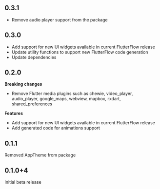 ## 0.3.1

- Remove audio player support from the package

## 0.3.0

- Add support for new UI widgets available in current FlutterFlow release
- Update utility functions to support new FlutterFlow code generation
- Update dependencies

## 0.2.0

**Breaking changes**
 - Remove Flutter media plugins such as chewie, video_player, audio_player, google_maps, webview, mapbox, rxdart, shared_preferences

**Features**
 - Add support for new UI widgets available in current FlutterFlow release
 - Add generated code for animations support

## 0.1.1

Removed AppTheme from package

## 0.1.0+4

Initial beta release